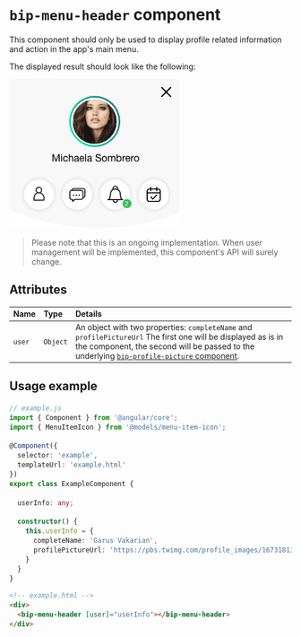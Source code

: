 # `bip-menu-header` component

This component should only be used to display profile related information and action in the app's main menu.

The displayed result should look like the following:

![bip-menu-header example][bmhexample]

> Please note that this is an ongoing implementation. When user management will be implemented, this component's API will surely change.

## Attributes

| Name   | Type           | Details                                                                                                                                                       |
|:---    | :---           | :---                                                                                                                                                          |
| `user` | `Object` | An object with two properties: `completeName` and `profilePictureUrl` The first one will be displayed as is in the component, the second will be passed to the underlying [`bip-profile-picture` component][bppc]. |

## Usage example

```ts
// example.js
import { Component } from '@angular/core';
import { MenuItemIcon } from '@models/menu-item-icon';

@Component({
  selector: 'example',
  templateUrl: 'example.html'
})
export class ExampleComponent {

  userInfo: any;

  constructor() {
    this.userInfo = {
      completeName: 'Garus Vakarian',
      profilePictureUrl: 'https://pbs.twimg.com/profile_images/1673181320/garrus2_400x400.PNG'
    }
  }
}
```

```html
<!-- example.html -->
<div>
  <bip-menu-header [user]="userInfo"></bip-menu-header>
</div>
```


[bmhexample]: ../img/bip-menu-header-example.png
[bppc]: ./bip-profile-picture.md